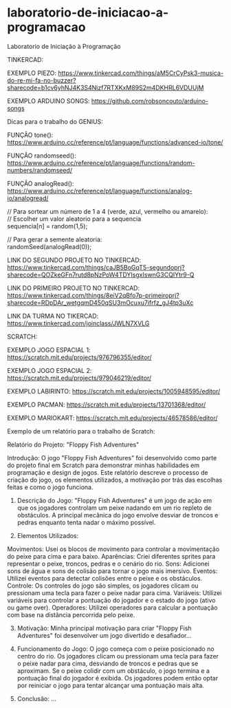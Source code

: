 # laboratorio-de-iniciacao-a-programacao
Laboratorio de Iniciação à Programação

TINKERCAD:

EXEMPLO PIEZO:
https://www.tinkercad.com/things/aM5CrCyPsk3-musica-do-re-mi-fa-no-buzzer?sharecode=b1cv6yhNJ4K3S4Nizf7RTXKxM89S2m4DKHRL6VDUUjM

EXEMPLO ARDUINO SONGS:
https://github.com/robsoncouto/arduino-songs

Dicas para o trabalho do GENIUS:<br>

FUNÇÃO tone():
https://www.arduino.cc/reference/pt/language/functions/advanced-io/tone/

FUNÇÃO randomseed():
https://www.arduino.cc/reference/pt/language/functions/random-numbers/randomseed/

FUNÇÃO analogRead():
https://www.arduino.cc/reference/pt/language/functions/analog-io/analogread/

// Para sortear um número de 1 a 4 (verde, azul, vermelho ou amarelo):<br>
// Escolher um valor aleatorio para a sequencia<br>
sequencia[n] = random(1,5);<br>

// Para gerar a semente aleatoria:<br>
randomSeed(analogRead(0));

LINK DO SEGUNDO PROJETO NO TINKERCAD:
https://www.tinkercad.com/things/caJB5BoGqT5-segundoprj?sharecode=QOZkeGFn7rutd8pNzPoW4TDYIsgxIswnG3CQIYtr9-Q

LINK DO PRIMEIRO PROJETO NO TINKERCAD:
https://www.tinkercad.com/things/8eiV2qBfo7p-primeiroprj?sharecode=RDpDAr_wetgqmD450qSU3mOcuxu7ifrfz_gJ4tp3uXc

LINK DA TURMA NO TIKERCAD:
https://www.tinkercad.com/joinclass/JWLN7XVLG

SCRATCH:

EXEMPLO JOGO ESPACIAL 1:
https://scratch.mit.edu/projects/976796355/editor/

EXEMPLO JOGO ESPACIAL 2:
https://scratch.mit.edu/projects/979046219/editor/

EXEMPLO LABIRINTO:
https://scratch.mit.edu/projects/1005948595/editor/

EXEMPLO PACMAN:
https://scratch.mit.edu/projects/13701368/editor/

EXEMPLO MARIOKART:
https://scratch.mit.edu/projects/46578586/editor/

Exemplo de um relatório para o trabalho de Scratch:

Relatório do Projeto: "Floppy Fish Adventures"

Introdução:
O jogo "Floppy Fish Adventures" foi desenvolvido como parte do projeto final em Scratch para demonstrar minhas habilidades em programação e design de jogos. Este relatório descreve o processo de criação do jogo, os elementos utilizados, a motivação por trás das escolhas feitas e como o jogo funciona.

1. Descrição do Jogo:
"Floppy Fish Adventures" é um jogo de ação em que os jogadores controlam um peixe nadando em um rio repleto de obstáculos. A principal mecânica do jogo envolve desviar de troncos e pedras enquanto tenta nadar o máximo possível.

2. Elementos Utilizados:

Movimentos: Usei os blocos de movimento para controlar a movimentação do peixe para cima e para baixo.
Aparências: Criei diferentes sprites para representar o peixe, troncos, pedras e o cenário do rio.
Sons: Adicionei sons de água e sons de colisão para tornar o jogo mais imersivo.
Eventos: Utilizei eventos para detectar colisões entre o peixe e os obstáculos.
Controle: Os controles do jogo são simples, os jogadores clicam ou pressionam uma tecla para fazer o peixe nadar para cima.
Variáveis: Utilizei variáveis para controlar a pontuação do jogador e o estado do jogo (ativo ou game over).
Operadores: Utilizei operadores para calcular a pontuação com base na distância percorrida pelo peixe.

3. Motivação:
Minha principal motivação para criar "Floppy Fish Adventures" foi desenvolver um jogo divertido e desafiador… 

4. Funcionamento do Jogo:
O jogo começa com o peixe posicionado no centro do rio. Os jogadores clicam ou pressionam uma tecla para fazer o peixe nadar para cima, desviando de troncos e pedras que se aproximam. Se o peixe colidir com um obstáculo, o jogo termina e a pontuação final do jogador é exibida. Os jogadores podem então optar por reiniciar o jogo para tentar alcançar uma pontuação mais alta.

5. Conclusão:
…
